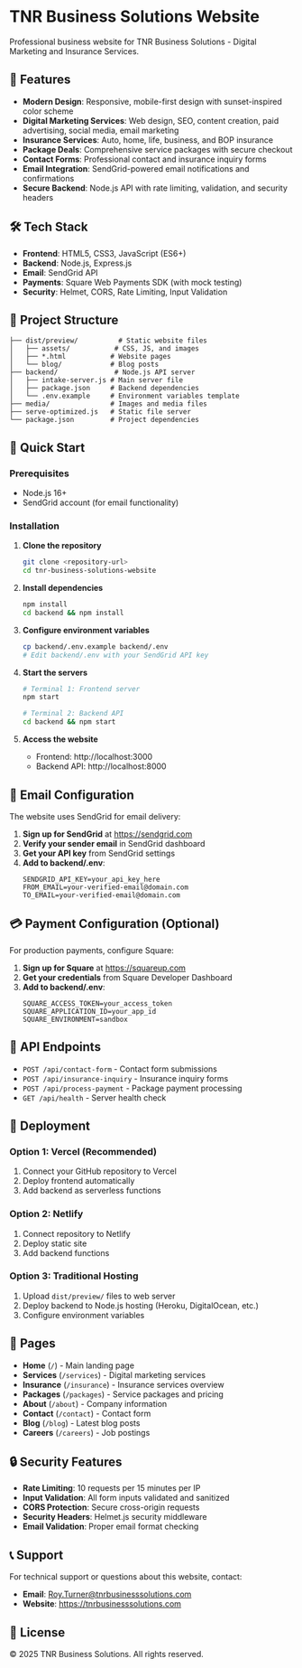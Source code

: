 # TNR Business Solutions Website

Professional business website for TNR Business Solutions - Digital Marketing and Insurance Services.

## 🚀 Features

- **Modern Design**: Responsive, mobile-first design with sunset-inspired color scheme
- **Digital Marketing Services**: Web design, SEO, content creation, paid advertising, social media, email marketing
- **Insurance Services**: Auto, home, life, business, and BOP insurance
- **Package Deals**: Comprehensive service packages with secure checkout
- **Contact Forms**: Professional contact and insurance inquiry forms
- **Email Integration**: SendGrid-powered email notifications and confirmations
- **Secure Backend**: Node.js API with rate limiting, validation, and security headers

## 🛠️ Tech Stack

- **Frontend**: HTML5, CSS3, JavaScript (ES6+)
- **Backend**: Node.js, Express.js
- **Email**: SendGrid API
- **Payments**: Square Web Payments SDK (with mock testing)
- **Security**: Helmet, CORS, Rate Limiting, Input Validation

## 📁 Project Structure

```
├── dist/preview/          # Static website files
│   ├── assets/           # CSS, JS, and images
│   ├── *.html           # Website pages
│   └── blog/            # Blog posts
├── backend/              # Node.js API server
│   ├── intake-server.js # Main server file
│   ├── package.json     # Backend dependencies
│   └── .env.example     # Environment variables template
├── media/               # Images and media files
├── serve-optimized.js   # Static file server
└── package.json         # Project dependencies
```

## 🚀 Quick Start

### Prerequisites
- Node.js 16+ 
- SendGrid account (for email functionality)

### Installation

1. **Clone the repository**
   ```bash
   git clone <repository-url>
   cd tnr-business-solutions-website
   ```

2. **Install dependencies**
   ```bash
   npm install
   cd backend && npm install
   ```

3. **Configure environment variables**
   ```bash
   cp backend/.env.example backend/.env
   # Edit backend/.env with your SendGrid API key
   ```

4. **Start the servers**
   ```bash
   # Terminal 1: Frontend server
   npm start
   
   # Terminal 2: Backend API
   cd backend && npm start
   ```

5. **Access the website**
   - Frontend: http://localhost:3000
   - Backend API: http://localhost:8000

## 📧 Email Configuration

The website uses SendGrid for email delivery:

1. **Sign up for SendGrid** at https://sendgrid.com
2. **Verify your sender email** in SendGrid dashboard
3. **Get your API key** from SendGrid settings
4. **Add to backend/.env**:
   ```
   SENDGRID_API_KEY=your_api_key_here
   FROM_EMAIL=your-verified-email@domain.com
   TO_EMAIL=your-verified-email@domain.com
   ```

## 💳 Payment Configuration (Optional)

For production payments, configure Square:

1. **Sign up for Square** at https://squareup.com
2. **Get your credentials** from Square Developer Dashboard
3. **Add to backend/.env**:
   ```
   SQUARE_ACCESS_TOKEN=your_access_token
   SQUARE_APPLICATION_ID=your_app_id
   SQUARE_ENVIRONMENT=sandbox
   ```

## 🔧 API Endpoints

- `POST /api/contact-form` - Contact form submissions
- `POST /api/insurance-inquiry` - Insurance inquiry forms
- `POST /api/process-payment` - Package payment processing
- `GET /api/health` - Server health check

## 🚀 Deployment

### Option 1: Vercel (Recommended)
1. Connect your GitHub repository to Vercel
2. Deploy frontend automatically
3. Add backend as serverless functions

### Option 2: Netlify
1. Connect repository to Netlify
2. Deploy static site
3. Add backend functions

### Option 3: Traditional Hosting
1. Upload `dist/preview/` files to web server
2. Deploy backend to Node.js hosting (Heroku, DigitalOcean, etc.)
3. Configure environment variables

## 📱 Pages

- **Home** (`/`) - Main landing page
- **Services** (`/services`) - Digital marketing services
- **Insurance** (`/insurance`) - Insurance services overview
- **Packages** (`/packages`) - Service packages and pricing
- **About** (`/about`) - Company information
- **Contact** (`/contact`) - Contact form
- **Blog** (`/blog`) - Latest blog posts
- **Careers** (`/careers`) - Job postings

## 🔒 Security Features

- **Rate Limiting**: 10 requests per 15 minutes per IP
- **Input Validation**: All form inputs validated and sanitized
- **CORS Protection**: Secure cross-origin requests
- **Security Headers**: Helmet.js security middleware
- **Email Validation**: Proper email format checking

## 📞 Support

For technical support or questions about this website, contact:
- **Email**: Roy.Turner@tnrbusinesssolutions.com
- **Website**: https://tnrbusinesssolutions.com

## 📄 License

© 2025 TNR Business Solutions. All rights reserved.
